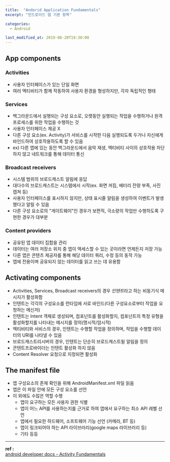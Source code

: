 ```yaml
---
title:  "Andorid Application Fundamentals"
excerpt: "안드로이드 앱 기본 항목"

categories:
  - Android

last_modified_at: 2019-08-20T19:30:00
---
```


## App components
### Activities
- 사용자 인터페이스가 있는 단일 화면
- 여러 액티비티가 함께 작동하여 사용자 환경을 형성하지만, 각자 독립적인 형태

### Services
- 백그라운드에서 실행되는 구성 요소로, 오랫동안 실행되는 작업을 수행하거나 원격 프로세스를 위한 작업을 수행하는 것
- 사용자 인터페이스 제공 X
- 다른 구성 요소(ex. Activity)가 서비스를 시작한 다음 실행되도록 두거나 자신에게 바인드하여 상호작용하도록 할 수 있음
- ex) 다른 앱에 있는 동안 백그라운드에서 음악 재생, 액티비티 사이의 상호작용 차단하지 않고 네트워크를 통해 데이터 통신

### Broadcast receivers
- 시스템 범위의 브로드캐스트 알림에 응답
- 대다수의 브로드캐스트는 시스템에서 시작(ex. 화면 꺼짐, 배터리 잔량 부족, 사진 캡쳐 등)
- 사용자 인터페이스를 표시하지 않지만, 상태 표시줄 알림을 생성하여 이벤트가 발생했다고 알릴 수 있음
- 다른 구성 요소로의 "게이트웨이"인 경우가 보편적, 극소량의 작업만 수행하도록 구현한 경우가 대부분

### Content providers
- 공유된 앱 데이터 집합을 관리
- 데이터는 여러 저장소 위치 중 앱이 액세스할 수 있는 곳이라면 언제든지 저장 가능
- 다른 앱은 콘텐츠 제공자를 통해 해당 데이터 쿼리, 수정 등의 동작 가능
- 앱에 전용이며 공유되지 않는 데이터를 읽고 쓰는 데 유용함



## Activating components

- Activities, Services, Broadcast receivers의 경우 *인텐트*라고 하는 비동기식 메시지가 활성화함
- 인텐트는 각각의 구성요소를 런타임에 서로 바인드(다른 구성요소로부터 작업을 요청하는 메신저)
- 인텐트는 Intent 객체로 생성되며, 컴포넌트를 활성화할지, 컴포넌트의 특정 유형을 활성화할지를 나타내는 메시지를 정의(명시적/암시적)
- 액티비티와 서비스의 경우, 인텐트는 수행할 작업을 정의하며, 작업을 수행할 데이터의 URI를 나타낼 수 있음
- 브로드캐스트리시버의 경우, 인텐트는 단순히 브로드캐스트될 알림을 정의
- 콘텐트프로바이더는 인텐트 활성화 하지 않음
- Content Resolver 요청으로 지정되면 활성화


## The manifest file

- 앱 구성요소의 존재 확인을 위해 AndroidManifest.xml 파일 읽음
- 앱은 이 파일 안에 모든 구성 요소를 선언
- 이 외에도 수많은 역할 수행
  - 앱이 요구하는 모든 사용자 권한 식별
  - 앱이 어느 API를 사용하는지를 근거로 하여 앱에서 요구하는 최소 API 레벨 선언
  - 앱에서 필요한 하드웨어, 소프트웨어 기능 선언 (카메라, BT 등)
  - 앱이 링크되어야 하는 API 라이브러리(google maps 라이브러리 등)
  - 기타 등등


----
**ref :**  
[android developer docs - Activity Fundamentals](https://developer.android.com/guide/components/fundamentals)  

